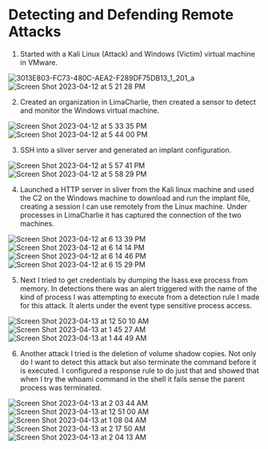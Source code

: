 # Detecting and Defending Remote Attacks


1. Started with a Kali Linux (Attack) and Windows (Victim) virtual machine in VMware.

![3013E803-FC73-480C-AEA2-F289DF75DB13_1_201_a](https://user-images.githubusercontent.com/56138615/231588081-3a12d199-10b1-49e5-8095-f6a4e2a836c9.jpeg)![Screen Shot 2023-04-12 at 5 21 28 PM](https://user-images.githubusercontent.com/56138615/231588125-b235fcaa-e180-40f1-8e1c-e6b9d6970803.png)


2. Created an organization in LimaCharlie, then created a sensor to detect and monitor the Windows virtual machine.

![Screen Shot 2023-04-12 at 5 33 35 PM](https://user-images.githubusercontent.com/56138615/231591055-d8f44002-1907-45ea-afd2-9443b9cae1a1.png)
![Screen Shot 2023-04-12 at 5 44 00 PM](https://user-images.githubusercontent.com/56138615/231593160-8bc838ea-0a19-4e6b-91e4-914cfb610f9d.png)

3. SSH into a sliver server and generated an implant configuration.

![Screen Shot 2023-04-12 at 5 57 41 PM](https://user-images.githubusercontent.com/56138615/231595349-74aec4cf-6509-4828-a584-69db8b857525.png)
![Screen Shot 2023-04-12 at 5 58 29 PM](https://user-images.githubusercontent.com/56138615/231595478-8bdcb60b-463e-4a7f-91dc-8238229eabc1.png)

4. Launched a HTTP server in sliver from the Kali linux machine and used the C2 on the Windows machine to download and run the implant file, creating a session I can use remotely from the Linux machine. Under processes in LimaCharlie it has captured the connection of the two machines.

![Screen Shot 2023-04-12 at 6 13 39 PM](https://user-images.githubusercontent.com/56138615/231598210-6b6d9268-0cbf-4aa2-85e5-8f0060326675.png)
![Screen Shot 2023-04-12 at 6 14 14 PM](https://user-images.githubusercontent.com/56138615/231598230-a6c521c7-1584-4cad-9617-34be8092baf5.png)
![Screen Shot 2023-04-12 at 6 14 46 PM](https://user-images.githubusercontent.com/56138615/231598241-76a7e16e-64c6-49f6-b441-c3982b70d486.png)
![Screen Shot 2023-04-12 at 6 15 29 PM](https://user-images.githubusercontent.com/56138615/231598255-238b472d-3fa6-4406-805f-f2277c64d8ee.png)

5. Next I tried to get credentials by dumping the lsass.exe process from memory. In detections there was an alert triggered with the name of the kind of process I was attempting to execute from a detection rule I made for this attack. It alerts under the event type sensitive process access.

![Screen Shot 2023-04-13 at 12 50 10 AM](https://user-images.githubusercontent.com/56138615/231657904-b74a5c63-ad63-4b06-a384-1e35afd6881a.png)
![Screen Shot 2023-04-13 at 1 45 27 AM](https://user-images.githubusercontent.com/56138615/231664810-bba24207-73ee-4a74-9383-8f44a5543e7c.png)
![Screen Shot 2023-04-13 at 1 44 49 AM](https://user-images.githubusercontent.com/56138615/231664826-ebf39ba6-600d-45fd-a674-4c1b85ed7617.png)


6. Another attack I tried is the deletion of volume shadow copies. Not only do I want to detect this attack but also terminate the command before it is executed. I configured a response rule to do just that and showed that when I try the whoami command in the shell it fails sense the parent process was terminated.

![Screen Shot 2023-04-13 at 2 03 44 AM](https://user-images.githubusercontent.com/56138615/231668865-8e920ffe-9b14-4bc1-8476-aa90c0a282e5.png)
![Screen Shot 2023-04-13 at 12 51 00 AM](https://user-images.githubusercontent.com/56138615/231668219-fe3ac613-1c64-479b-b4bd-0fcfb9dd5a17.png)
![Screen Shot 2023-04-13 at 1 08 04 AM](https://user-images.githubusercontent.com/56138615/231659233-37e6c731-274f-4336-914a-1c9d00794557.png)
![Screen Shot 2023-04-13 at 2 17 50 AM](https://user-images.githubusercontent.com/56138615/231670410-c60fa97c-16d8-4f93-9574-db67a57fe9f9.png)
![Screen Shot 2023-04-13 at 2 04 13 AM](https://user-images.githubusercontent.com/56138615/231669110-4543c5c5-044b-4dfe-9132-797850631bd8.png)














